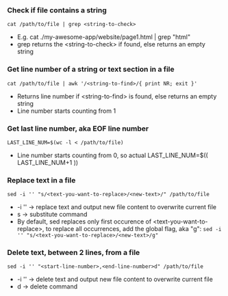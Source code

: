 ### Check if file contains a string
`cat /path/to/file | grep <string-to-check>`
+ E.g. cat ./my-awesome-app/website/page1.html | grep "html"
+ grep returns the \<string-to-check\> if found, else returns an empty string

### Get line number of a string or text section in a file
`cat /path/to/file | awk '/<string-to-find>/{ print NR; exit }'`
+ Returns line number if \<string-to-find\> is found, else returns an empty string
+ Line number starts counting from 1

### Get last line number, aka EOF line number
`LAST_LINE_NUM=$(wc -l < /path/to/file)`
+ Line number starts counting from 0, so actual LAST_LINE_NUM=$(( LAST_LINE_NUM+1 ))

### Replace text in a file
`sed -i '' "s/<text-you-want-to-replace>/<new-text>/" /path/to/file`
+ -i '' -> replace text and output new file content to overwrite current file
+ s -> substitute command
+ By default, sed replaces only first occurence of \<text-you-want-to-replace\>, to replace all occurrences, add the global flag, aka "g": `sed -i '' "s/<text-you-want-to-replace>/<new-text>/g"` 

### Delete text, between 2 lines, from a file
`sed -i '' "<start-line-number>,<end-line-number>d" /path/to/file`
+ -i '' -> delete text and output new file content to overwrite current file
+ d -> delete command
